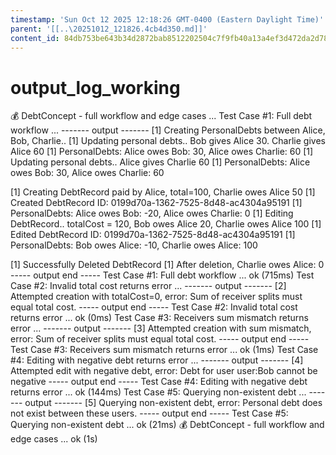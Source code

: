 ```yaml
---
timestamp: 'Sun Oct 12 2025 12:18:26 GMT-0400 (Eastern Daylight Time)'
parent: '[[..\20251012_121826.4cb4d350.md]]'
content_id: 84db753be643b34d2872bab8512202504c7f9fb40a13a4ef3d472da2d78e51ab
---
```


# output\_log\_working

💰 DebtConcept - full workflow and edge cases ...
Test Case #1: Full debt workflow ...
\------- output -------
\[1] Creating PersonalDebts between Alice, Bob, Charlie..
\[1] Updating personal debts.. Bob gives Alice 30. Charlie gives Alice 60
\[1] PersonalDebts: Alice owes Bob: 30, Alice owes Charlie: 60
\[1] Updating personal debts.. Alice gives Charlie 60
\[1] PersonalDebts: Alice owes Bob: 30, Alice owes Charlie: 60

\[1] Creating DebtRecord paid by Alice, total=100, Charlie owes Alice 50
\[1] Created DebtRecord ID: 0199d70a-1362-7525-8d48-ac4304a95191
\[1] PersonalDebts: Alice owes Bob: -20, Alice owes Charlie: 0
\[1] Editing DebtRecord.. totalCost = 120, Bob owes Alice 20,  Charlie owes Alice 100
\[1] Edited DebtRecord ID: 0199d70a-1362-7525-8d48-ac4304a95191
\[1] PersonalDebts: Bob owes Alice: -10, Charlie owes Alice: 100

\[1] Successfully Deleted DebtRecord
\[1] After deletion, Charlie owes Alice: 0
\----- output end -----
Test Case #1: Full debt workflow ... ok (715ms)
Test Case #2: Invalid total cost returns error ...
\------- output -------
\[2] Attempted creation with totalCost=0, error: Sum of receiver splits must equal total cost.
\----- output end -----
Test Case #2: Invalid total cost returns error ... ok (0ms)
Test Case #3: Receivers sum mismatch returns error ...
\------- output -------
\[3] Attempted creation with sum mismatch, error: Sum of receiver splits must equal total cost.
\----- output end -----
Test Case #3: Receivers sum mismatch returns error ... ok (1ms)
Test Case #4: Editing with negative debt returns error ...
\------- output -------
\[4] Attempted edit with negative debt, error: Debt for user user:Bob cannot be negative
\----- output end -----
Test Case #4: Editing with negative debt returns error ... ok (144ms)
Test Case #5: Querying non-existent debt ...
\------- output -------
\[5] Querying non-existent debt, error: Personal debt does not exist between these users.
\----- output end -----
Test Case #5: Querying non-existent debt ... ok (21ms)
💰 DebtConcept - full workflow and edge cases ... ok (1s)

